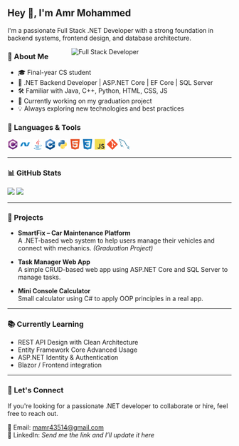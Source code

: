 ## Hey 👋, I'm Amr Mohammed

I'm a passionate Full Stack .NET Developer with a strong foundation in backend systems, frontend design, and database architecture.

<img align="right" alt="Full Stack Developer" src="assets/stack-banner.png" width="360px"/>

### 🧠 About Me
- 🎓 Final-year CS student
- 🧩 .NET Backend Developer | ASP.NET Core | EF Core | SQL Server
- 🛠️ Familiar with Java, C++, Python, HTML, CSS, JS
- 🚀 Currently working on my graduation project
- 💡 Always exploring new technologies and best practices


### 🧰 Languages & Tools

<p align="left">
  <img src="https://raw.githubusercontent.com/devicons/devicon/master/icons/csharp/csharp-original.svg" width="24px" title="C#"/>
  <img src="https://raw.githubusercontent.com/devicons/devicon/master/icons/dot-net/dot-net-original.svg" width="24px" title=".NET"/>
  <img src="https://raw.githubusercontent.com/devicons/devicon/master/icons/java/java-original.svg" width="24px" title="Java"/>
  <img src="https://raw.githubusercontent.com/devicons/devicon/master/icons/cplusplus/cplusplus-original.svg" width="24px" title="C++"/>
  <img src="https://raw.githubusercontent.com/devicons/devicon/master/icons/python/python-original.svg" width="24px" title="Python"/>
  <img src="https://raw.githubusercontent.com/devicons/devicon/master/icons/html5/html5-original.svg" width="24px" title="HTML"/>
  <img src="https://raw.githubusercontent.com/devicons/devicon/master/icons/css3/css3-original.svg" width="24px" title="CSS"/>
  <img src="https://raw.githubusercontent.com/devicons/devicon/master/icons/javascript/javascript-original.svg" width="24px" title="JavaScript"/>
  <img src="https://raw.githubusercontent.com/devicons/devicon/master/icons/git/git-original.svg" width="24px" title="Git"/>
  <img src="https://raw.githubusercontent.com/devicons/devicon/master/icons/mysql/mysql-original.svg" width="24px" title="SQL Server"/>
</p>

---

### 📊 GitHub Stats

<p>
  <img src="https://github-readme-stats.vercel.app/api?username=amrmohamed&show_icons=true&theme=default" width="48%"/>
  <img src="https://github-readme-stats.vercel.app/api/top-langs/?username=amrmohamed&layout=compact&theme=default" width="48%"/>
</p>

---

### 🚀 Projects

- **SmartFix – Car Maintenance Platform**  
  A .NET-based web system to help users manage their vehicles and connect with mechanics. *(Graduation Project)*

- **Task Manager Web App**  
  A simple CRUD-based web app using ASP.NET Core and SQL Server to manage tasks.

- **Mini Console Calculator**  
  Small calculator using C# to apply OOP principles in a real app.

---

### 📚 Currently Learning
- REST API Design with Clean Architecture
- Entity Framework Core Advanced Usage
- ASP.NET Identity & Authentication
- Blazor / Frontend integration

---

### 💬 Let's Connect

If you're looking for a passionate .NET developer to collaborate or hire, feel free to reach out.

📧 Email: [mamr43514@gmail.com](mailto:mamr43514@gmail.com)  
🔗 LinkedIn: *Send me the link and I’ll update it here*

